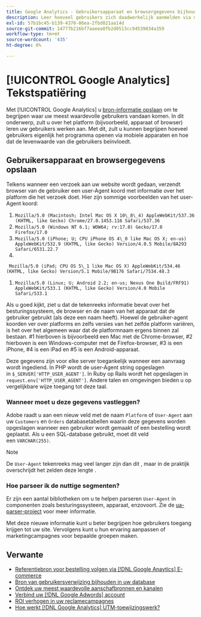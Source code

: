```yaml
---
title: Google Analytics - Gebruikersapparaat en browsergegevens bijhouden in uw database
description: Leer hoeveel gebruikers zich daadwerkelijk aanmelden via mobiele apparaten en hoe dat de levensduurwaarde van deze gebruikers beïnvloedt.
exl-id: 57b1bc45-b139-4370-86ea-2fbd021aa14d
source-git-commit: 14777b216bf7aaeea0fb2d0513cc94539034a359
workflow-type: tm+mt
source-wordcount: '435'
ht-degree: 0%

---
```


# [!UICONTROL Google Analytics] Tekstspatiëring

Met [!UICONTROL Google Analytics] u [bron-informatie opslaan](../analysis/google-track-user-acq.md) om te begrijpen waar uw meest waardevolle gebruikers vandaan komen. In dit onderwerp, zult u over het platform (bijvoorbeeld, apparaat of browser) leren uw gebruikers werken aan. Met dit, zult u kunnen begrijpen hoeveel gebruikers eigenlijk het programma openen via mobiele apparaten en hoe dat de levenwaarde van die gebruikers beïnvloedt.

## Gebruikersapparaat en browsergegevens opslaan

Telkens wanneer een verzoek aan uw website wordt gedaan, verzendt browser van de gebruiker een user-Agent koord met informatie over het platform die het verzoek doet. Hier zijn sommige voorbeelden van het user-Agent koord:

1. `Mozilla/5.0 (Macintosh; Intel Mac OS X 10\_8\_4) AppleWebKit/537.36 (KHTML, like Gecko) Chrome/27.0.1453.116 Safari/537.36`
1. `Mozilla/5.0 (Windows NT 6.1; WOW64; rv:17.0) Gecko/17.0 Firefox/17.0`
1. `Mozilla/5.0 (iPhone; U; CPU iPhone OS 4\_0 like Mac OS X; en-us) AppleWebKit/532.9 (KHTML, like Gecko) Version/4.0.5 Mobile/8A293 Safari/6531.22.7`
1.
` Mozilla/5.0 (iPad; CPU OS 5\_1 like Mac OS X) AppleWebKit/534.46 (KHTML, like Gecko) Version/5.1 Mobile/9B176 Safari/7534.48.3`
1. `Mozilla/5.0 (Linux; U; Android 2.2; en-us; Nexus One Build/FRF91) AppleWebKit/533.1 (KHTML, like Gecko) Version/4.0 Mobile Safari/533.1`

Als u goed kijkt, ziet u dat de tekenreeks informatie bevat over het besturingssysteem, de browser en de naam van het apparaat dat de gebruiker gebruikt (als deze een naam heeft). Hoewel de gebruiker-agent koorden ver over platforms en zelfs versies van het zelfde platform variëren, is het over het algemeen waar dat de platformnaam ergens binnen zal bestaan. #1 hierboven is bijvoorbeeld een Mac met de Chrome-browser, #2 hierboven is een Windows-computer met de Firefox-browser, #3 is een iPhone, #4 is een iPad en #5 is een Android-apparaat.

Deze gegevens zijn voor elke server toegankelijk wanneer een aanvraag wordt ingediend. In PHP wordt de user-Agent string opgeslagen in `$_SERVER['HTTP_USER_AGENT']`. In Ruby op Rails wordt het opgeslagen in `request.env['HTTP_USER_AGENT']`. Andere talen en omgevingen bieden u op vergelijkbare wijze toegang tot deze taal.

### Wanneer moet u deze gegevens vastleggen?

Adobe raadt u aan een nieuw veld met de naam `Platform` of `User-Agent` aan uw `Customers` en `Orders` databasetabellen waarin deze gegevens worden opgeslagen wanneer een gebruiker wordt gemaakt of een bestelling wordt geplaatst. Als u een SQL-database gebruikt, moet dit veld een `VARCHAR(255)`. 

>[!NOTE]
>
>De `User-Agent` tekenreeks mag veel langer zijn dan dit , maar in de praktijk overschrijdt het zelden deze lengte .

### Hoe parseer ik de nuttige segmenten?

Er zijn een aantal bibliotheken om u te helpen parseren `User-Agent` in componenten zoals besturingssysteem, apparaat, enzovoort. Zie de [ua-parser-project](https://github.com/tobie/ua-parser) voor meer informatie.

Met deze nieuwe informatie kunt u beter begrijpen hoe gebruikers toegang krijgen tot uw site. Vervolgens kunt u hun ervaring aanpassen of marketingcampagnes voor bepaalde groepen maken.

## Verwante

* [Referentiebron voor bestelling volgen via [!DNL Google Anaytics] E-commerce](../importing-data/integrations/google-ecommerce.md)
* [Bron van gebruikersverwijzing bijhouden in uw database](../analysis/google-track-user-acq.md)
* [Ontdek uw meest waardevolle aanschafbronnen en kanalen](../analysis/most-value-source-channel.md)
* [Verbind uw [!DNL Google Adwords] account](../importing-data/integrations/google-adwords.md)
* [ROI verhogen in uw reclamecampagnes](../analysis/roi-ad-camp.md)
* [Hoe werkt [!DNL Google Analytics] UTM-toewijzingswerk?](../analysis/utm-attributes.md)
